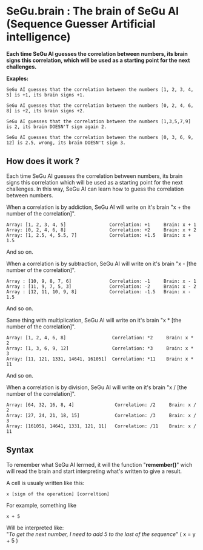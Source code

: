 # SeGu.brain : The brain of SeGu AI (Sequence Guesser Artificial intelligence)
__Each time SeGu AI guesses the correlation between numbers, its brain signs this correlation,
which will be used as a starting point for the next challenges.__

__Exaples:__

```
SeGu AI guesses that the correlation between the numbers [1, 2, 3, 4, 5] is +1, its brain signs +1.
```

```
SeGu AI guesses that the correlation between the numbers [0, 2, 4, 6, 8] is +2, its brain signs +2.
```

```
SeGu AI guesses that the correlation between the numbers [1,3,5,7,9] is 2, its brain DOESN'T sign again 2.
```

```
SeGu AI guesses that the correlation between the numbers [0, 3, 6, 9, 12] is 2.5, wrong, its brain DOESN't sign 3.
```

## How does it work ?
Each time SeGu AI guesses the correlation between numbers, its brain signs this correlation which will be used as a starting point for the next challenges. In this way, SeGu AI can learn how to guess the correlation between numbers.

When a correlation is by addiction, SeGu AI will write on it's brain "x + the number of the correlation]".
```
Array: [1, 2, 3, 4, 5]                Correlation: +1     Brain: x + 1
Array: [0, 2, 4, 6, 8]                Correlation: +2     Brain: x + 2
Array: [1, 2.5, 4, 5.5, 7]            Correlation: +1.5   Brain: x + 1.5
```
And so on.

When a correlation is by subtraction, SeGu AI will write on it's brain "x - [the number of the correlation]".
```
Array : [10, 9, 8, 7, 6]              Correlation: -1     Brain: x - 1
Array : [11, 9, 7, 5, 3]              Correlation: -2     Brain: x - 2
Array : [12, 11, 10, 9, 8]            Correlation: -1.5   Brain: x - 1.5
```
And so on.

Same thing with multiplication, SeGu AI will write on it's brain "x * [the number of the correlation]".
```
Array: [1, 2, 4, 6, 8]                 Correlation: *2     Brain: x * 2
Array: [1, 3, 6, 9, 12]                Correlation: *3     Brain: x * 3
Array: [11, 121, 1331, 14641, 161051]  Correlation: *11    Brain: x * 11
```
And so on.

When a correlation is by division, SeGu AI will write on it's brain "x / [the number of the correlation]".
```
Array: [64, 32, 16, 8, 4]               Correlation: /2     Brain: x / 2
Array: [27, 24, 21, 18, 15]             Correlation: /3     Brain: x / 3
Array: [161051, 14641, 1331, 121, 11]   Correlation: /11    Brain: x / 11
```

## Syntax
To remember what SeGu AI lerrned, it will the function "__remember()__" wich will read the brain and start interpreting what's written to give a result.

A cell is usualy written like this:
```
x [sign of the operation] [correltion] 
```
For example, something like
```
x + 5 
```
Will be interpreted like:  
"_To get the next number, I need to add 5 to the last of the sequence_" ( x = y + 5 )
